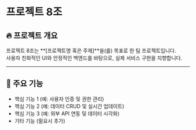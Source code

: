 # 프로젝트 8조

## 🔥 프로젝트 개요

프로젝트 8조는 **[프로젝트명 혹은 주제]**을(를) 목표로 한 팀 프로젝트입니다.  
사용자 친화적인 UI와 안정적인 백엔드를 바탕으로, 실제 서비스 구현을 지향합니다.

---

## 🎯 주요 기능

- 핵심 기능 1 (예: 사용자 인증 및 권한 관리)
- 핵심 기능 2 (예: 데이터 CRUD 및 실시간 업데이트)
- 핵심 기능 3 (예: 외부 API 연동 및 데이터 시각화)
- 기타 기능 (필요시 추가)

